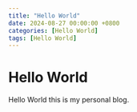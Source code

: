 ```yaml
---
title: "Hello World"
date: 2024-08-27 00:00:00 +0800
categories: [Hello World]
tags: [Hello World]
---
```


# Hello World

Hello World this is my personal blog.